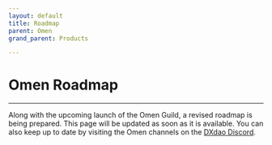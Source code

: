 ```yaml
---
layout: default
title: Roadmap
parent: Omen
grand_parent: Products

---
```


# Omen Roadmap

___

Along with the upcoming launch of the Omen Guild, a revised roadmap is being prepared. This page will be updated as soon as it is available. You can also keep up to date by visiting the Omen channels on the [DXdao Discord](https://discord.gg/4QXEJQkvHH).